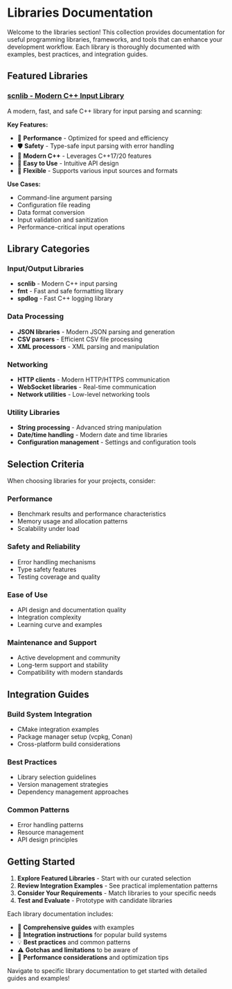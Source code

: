 # Libraries Documentation

Welcome to the libraries section! This collection provides documentation for useful programming libraries, frameworks, and tools that can enhance your development workflow. Each library is thoroughly documented with examples, best practices, and integration guides.

## Featured Libraries

### [scnlib - Modern C++ Input Library](scnlib.md)
A modern, fast, and safe C++ library for input parsing and scanning:

**Key Features:**
- 🚀 **Performance** - Optimized for speed and efficiency
- 🛡️ **Safety** - Type-safe input parsing with error handling
- 🎯 **Modern C++** - Leverages C++17/20 features
- 📝 **Easy to Use** - Intuitive API design
- 🔧 **Flexible** - Supports various input sources and formats

**Use Cases:**
- Command-line argument parsing
- Configuration file reading
- Data format conversion
- Input validation and sanitization
- Performance-critical input operations

## Library Categories

### Input/Output Libraries
- **scnlib** - Modern C++ input parsing
- **fmt** - Fast and safe formatting library
- **spdlog** - Fast C++ logging library

### Data Processing
- **JSON libraries** - Modern JSON parsing and generation
- **CSV parsers** - Efficient CSV file processing
- **XML processors** - XML parsing and manipulation

### Networking
- **HTTP clients** - Modern HTTP/HTTPS communication
- **WebSocket libraries** - Real-time communication
- **Network utilities** - Low-level networking tools

### Utility Libraries
- **String processing** - Advanced string manipulation
- **Date/time handling** - Modern date and time libraries
- **Configuration management** - Settings and configuration tools

## Selection Criteria

When choosing libraries for your projects, consider:

### Performance
- Benchmark results and performance characteristics
- Memory usage and allocation patterns
- Scalability under load

### Safety and Reliability
- Error handling mechanisms
- Type safety features
- Testing coverage and quality

### Ease of Use
- API design and documentation quality
- Integration complexity
- Learning curve and examples

### Maintenance and Support
- Active development and community
- Long-term support and stability
- Compatibility with modern standards

## Integration Guides

### Build System Integration
- CMake integration examples
- Package manager setup (vcpkg, Conan)
- Cross-platform build considerations

### Best Practices
- Library selection guidelines
- Version management strategies
- Dependency management approaches

### Common Patterns
- Error handling patterns
- Resource management
- API design principles

## Getting Started

1. **Explore Featured Libraries** - Start with our curated selection
2. **Review Integration Examples** - See practical implementation patterns
3. **Consider Your Requirements** - Match libraries to your specific needs
4. **Test and Evaluate** - Prototype with candidate libraries

Each library documentation includes:
- 📖 **Comprehensive guides** with examples
- 🔧 **Integration instructions** for popular build systems
- 💡 **Best practices** and common patterns
- ⚠️ **Gotchas and limitations** to be aware of
- 🚀 **Performance considerations** and optimization tips

Navigate to specific library documentation to get started with detailed guides and examples!
